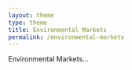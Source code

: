 ```yaml
---
layout: theme
type: theme
title: Environmental Markets
permalink: /environmental-markets
---
```


Environmental Markets...